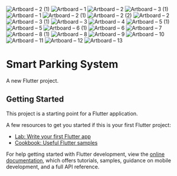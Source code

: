 ![Artboard – 2 (1)](https://user-images.githubusercontent.com/74131893/232624554-412a8c30-ea6e-4874-baee-5c6a5f66719a.png)
![Artboard – 1](https://user-images.githubusercontent.com/74131893/232624537-ef00233c-0f6d-4b47-b500-4a6ed2bdcfae.png)
![Artboard – 2](https://user-images.githubusercontent.com/74131893/232624572-94c720e2-3c65-4322-ba61-61c5ad98da40.png)
![Artboard – 3 (1)](https://user-images.githubusercontent.com/74131893/232624580-14a3ff92-1ef9-4111-9656-35bc0e86d06c.png)
![Artboard – 1](https://user-images.githubusercontent.com/74131893/232624851-5dcf5cfa-a87e-400e-a184-96d67456a083.png)
![Artboard – 2 (1)](https://user-images.githubusercontent.com/74131893/232624888-6b4517a3-0b20-49c6-8476-18d6fc2d4bd4.png)
![Artboard – 2 (2)](https://user-images.githubusercontent.com/74131893/232624898-08073575-9d0b-4379-9e38-ac724e7db241.png)
![Artboard – 2](https://user-images.githubusercontent.com/74131893/232624914-ef2ba35d-6b3e-47b4-8371-f710487937f7.png)
![Artboard – 3 (1)](https://user-images.githubusercontent.com/74131893/232624926-4c18d756-56e1-4527-b60d-7a08811020d4.png)
![Artboard – 3](https://user-images.githubusercontent.com/74131893/232625027-d657e92e-9abf-4ae6-948d-8f7fca8f36fc.png)
![Artboard – 4](https://user-images.githubusercontent.com/74131893/232625032-c39d2c5b-b5e8-4230-8f71-6b6d9046cea2.png)
![Artboard – 5 (1)](https://user-images.githubusercontent.com/74131893/232625045-e7af842b-dda2-43b2-ac23-0c1a1f333316.png)
![Artboard – 5](https://user-images.githubusercontent.com/74131893/232625054-fd032313-e4f9-44d4-a387-cab9944b992a.png)
![Artboard – 6 (1)](https://user-images.githubusercontent.com/74131893/232625064-94238df9-7e80-4b28-98d7-b5999f7c01fe.png)
![Artboard – 6](https://user-images.githubusercontent.com/74131893/232625070-82ac8889-46f0-44ce-bbe2-09d9fdb2a75e.png)
![Artboard – 7](https://user-images.githubusercontent.com/74131893/232625079-cf765785-378c-4eb5-8ba4-abe812fef3ea.png)
![Artboard – 8 (1)](https://user-images.githubusercontent.com/74131893/232625086-f2c3f58e-0821-4d4b-885b-c1246cf5849a.png)
![Artboard – 8](https://user-images.githubusercontent.com/74131893/232625094-86dce378-80a5-4e92-b8c8-e4b7ebb1c175.png)
![Artboard – 9](https://user-images.githubusercontent.com/74131893/232625113-8ef49014-4f5f-496d-ac30-787ef5efa4f5.png)
![Artboard – 10](https://user-images.githubusercontent.com/74131893/232625124-62e22094-7865-4c1b-873e-3896afc2daea.png)
![Artboard – 11](https://user-images.githubusercontent.com/74131893/232625148-37b0bdb1-04b1-4850-a85a-50adb756690f.png)
![Artboard – 12](https://user-images.githubusercontent.com/74131893/232625211-c3d036a5-e1c4-45a3-8f7c-21ad0537eec0.png)
![Artboard – 13](https://user-images.githubusercontent.com/74131893/232625229-c3e631f2-ee96-48dd-8bbe-e53854667fb8.png)
# Smart Parking System

A new Flutter project.

## Getting Started

This project is a starting point for a Flutter application.

A few resources to get you started if this is your first Flutter project:

- [Lab: Write your first Flutter app](https://docs.flutter.dev/get-started/codelab)
- [Cookbook: Useful Flutter samples](https://docs.flutter.dev/cookbook)

For help getting started with Flutter development, view the
[online documentation](https://docs.flutter.dev/), which offers tutorials,
samples, guidance on mobile development, and a full API reference.
